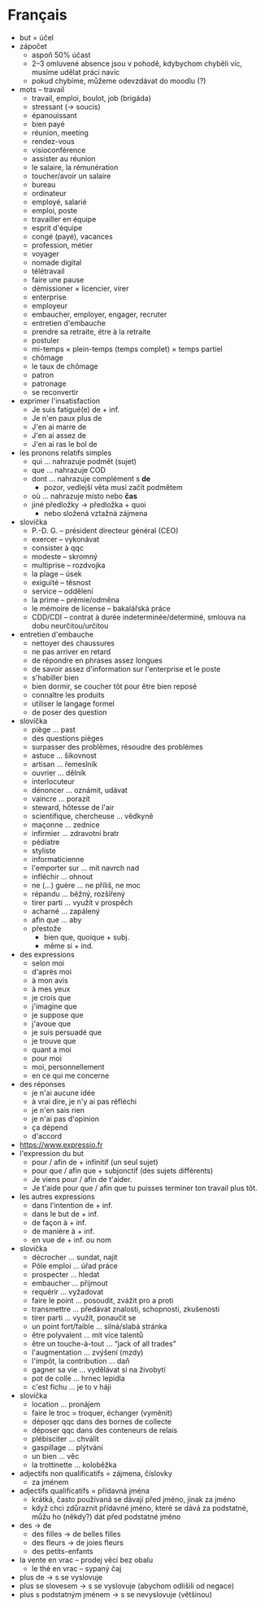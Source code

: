 # Français

- but = účel
- zápočet
	- aspoň 50% účast
	- 2–3 omluvené absence jsou v pohodě, kdybychom chyběli víc, musíme udělat práci navíc
	- pokud chybíme, můžeme odevzdávat do moodlu (?)
- mots – travail
	- travail, emploi, boulot, job (brigáda)
	- stressant (→ soucis)
	- épanouissant
	- bien payé
	- réunion, meeting
	- rendez-vous
	- visioconférence
	- assister au réunion
	- le salaire, la rémunération
	- toucher/avoir un salaire
	- bureau
	- ordinateur
	- employé, salarié
	- emploi, poste
	- travailler en équipe
	- esprit d'équipe
	- congé (payé), vacances
	- profession, métier
	- voyager
	- nomade digital
	- télétravail
	- faire une pause
	- démissioner × licencier, virer
	- enterprise
	- employeur
	- embaucher, employer, engager, recruter
	- entretien d'embauche
	- prendre sa retraite, étre à la retraite
	- postuler
	- mi-temps × plein-temps (temps complet) × temps partíel
	- chômage
	- le taux de chômage
	- patron
	- patronage
	- se reconvertir
- exprimer l'insatisfaction
	- Je suis fatigué(e) de + inf.
	- Je n'en paux plus de
	- J'en ai marre de
	- J'en ai assez de
	- J'en ai ras le bol de
- les pronons relatifs simples
	- qui … nahrazuje podmět (sujet)
	- que … nahrazuje COD
	- dont … nahrazuje complément s **de**
		- pozor, vedlejší věta musí začít podmětem
	- où … nahrazuje místo nebo **čas**
	- jiné předložky → předložka + quoi
		- nebo složená vztažná zájmena
- slovíčka
	- P.-D. G. – président directeur général (CEO)
	- exercer – vykonávat
	- consister à qqc
	- modeste – skromný
	- multiprise – rozdvojka
	- la plage – úsek
	- exiguïté – těsnost
	- service – oddělení
	- la prime – prémie/odměna
	- le mémoire de license – bakalářská práce
	- CDD/CDI – contrat à durée indeterminée/determiné, smlouva na dobu neurčitou/určitou
- entretien d'embauche
	- nettoyer des chaussures
	- ne pas arriver en retard
	- de répondre en phrases assez longues
	- de savoir assez d'information sur l'enterprise et le poste
	- s'habiller bien
	- bien dormir, se coucher tôt pour être bien reposé
	- connaître les produits
	- utiliser le langage formel
	- de poser des question
- slovíčka
	- piège … past
	- des questions pièges
	- surpasser des problèmes, résoudre des problèmes
	- astuce … šikovnost
	- artisan … řemeslník
	- ouvrier … dělník
	- interlocuteur
	- dénoncer … oznámit, udávat
	- vaincre … porazit
	- steward, hôtesse de l'air
	- scientifique, chercheuse … vědkyně
	- maçonne … zednice
	- infirmier … zdravotní bratr
	- pédiatre
	- styliste
	- informaticienne
	- l'emporter sur … mít navrch nad
	- infléchir … ohnout
	- ne (…) guère … ne příliš, ne moc
	- répandu … běžný, rozšířený
	- tirer parti … využít v prospěch
	- acharné … zapálený
	- afin que … aby
	- přestože
		- bien que, quoique + subj.
		- même si + ind.
- des expressions
	- selon moi
	- d'après moi
	- à mon avis
	- à mes yeux
	- je crois que
	- j'imagine que
	- je suppose que
	- j'avoue que
	- je suis persuadé que
	- je trouve que
	- quant a moi
	- pour moi
	- moi, personnellement
	- en ce qui me concerne
- des réponses
	- je n'ai aucune idée
	- à vrai dire, je n'y ai pas réfléchi
	- je n'en sais rien
	- je n'ai pas d'opinion
	- ça dépend
	- d'accord
- https://www.expressio.fr
- l'expression du but
	- pour / afin de + infinitif (un seul sujet)
	- pour que / afin que + subjonctif (des sujets différents)
	- Je viens pour / afin de t'aider.
	- Je t'aide pour que / afin que tu puisses terminer ton travail plus tôt.
- les autres expressions
	- dans l'intention de + inf.
	- dans le but de + inf.
	- de façon à + inf.
	- de manière à + inf.
	- en vue de + inf. ou nom
- slovíčka
	- décrocher … sundat, najít
	- Pôle emploi … úřad práce
	- prospecter … hledat
	- embaucher … přijmout
	- requérir … vyžadovat
	- faire le point … posoudit, zvážit pro a proti
	- transmettre … předávat znalosti, schopnosti, zkušenosti
	- tirer parti … využít, ponaučit se
	- un point fort/faible … silná/slabá stránka
	- être polyvalent … mít více talentů
	- être un touche-à-tout … “jack of all trades”
	- l'augmentation … zvýšení (mzdy)
	- l'impôt, la contribution … daň
	- gagner sa vie … vydělávat si na živobytí
	- pot de colle … hrnec lepidla
	- c'est fichu … je to v háji
- slovíčka
	- location … pronájem
	- faire le troc = troquer, échanger (vyměnit)
	- déposer qqc dans des bornes de collecte
	- déposer qqc dans des conteneurs de relais
	- plébisciter … chválit
	- gaspillage … plýtvání
	- un bien … věc
	- la trottinette … koloběžka
- adjectifs non qualificatifs = zájmena, číslovky
	- za jménem
- adjectifs qualificatifs = přídavná jména
	- krátká, často používaná se dávají před jméno, jinak za jméno
	- když chci zdůraznit přídavné jméno, které se dává za podstatné, můžu ho (někdy?) dát před podstatné jméno
- des → de
	- des filles → de belles filles
	- des fleurs → de joies fleurs
	- des petits-enfants
- la vente en vrac – prodej věcí bez obalu
	- le thé en vrac – sypaný čaj
- plus de → s se vyslovuje
- plus se slovesem → s se vyslovuje (abychom odlišili od negace)
- plus s podstatným jménem → s se nevyslovuje (většinou)

